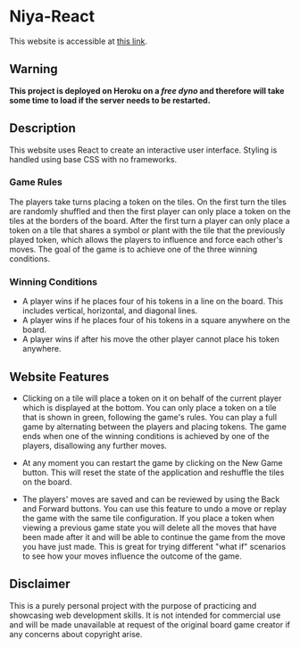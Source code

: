 # Niya-React

This website is accessible at [this link](https://lorenzoluna.herokuapp.com/).

## Warning

**This project is deployed on Heroku on a _free dyno_ and therefore will take some time to load if the server needs to be restarted.**

## Description

This website uses React to create an interactive user interface. Styling is handled using base CSS with no frameworks.

### Game Rules

The players take turns placing a token on the tiles. On the first turn the tiles are randomly shuffled and then the first player can only place a token on the tiles at the borders of the board. After the first turn a player can only place a token on a tile that shares a symbol or plant with the tile that the previously played token, which allows the players to influence and force each other's moves. The goal of the game is to achieve one of the three winning conditions.

### Winning Conditions

* A player wins if he places four of his tokens in a line on the board. This includes vertical, horizontal, and diagonal lines.
* A player wins if he places four of his tokens in a square anywhere on the board.
* A player wins if after his move the other player cannot place his token anywhere.

## Website Features

- Clicking on a tile will place a token on it on behalf of the current player which is displayed at the bottom. You can only place a token on a tile that is shown in green, following the game's rules. You can play a full game by alternating between the players and placing tokens. The game ends when one of the winning conditions is achieved by one of the players, disallowing any further moves.

- At any moment you can restart the game by clicking on the New Game button. This will reset the state of the application and reshuffle the tiles on the board.

- The players' moves are saved and can be reviewed by using the Back and Forward buttons. You can use this feature to undo a move or replay the game with the same tile configuration. If you place a token when viewing a previous game state you will delete all the moves that have been made after it and will be able to continue the game from the move you have just made. This is great for trying different "what if" scenarios to see how your moves influence the outcome of the game.

## Disclaimer

This is a purely personal project with the purpose of practicing and showcasing web development skills. It is not intended for commercial use and will be made unavailable at request of the original board game creator if any concerns about copyright arise.
